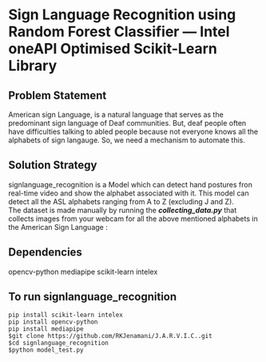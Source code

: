# Sign Language Recognition using Random Forest Classifier — Intel oneAPI Optimised Scikit-Learn Library
## Problem Statement
American sign Language, is a natural language that serves as the predominant sign language of Deaf communities. But, deaf people often have difficulties talking to abled people because not everyone knows all the alphabets of sign langauge. So, we need a mechanism to automate this.<br>
## Solution Strategy
signlanguage_recognition is a Model which can detect hand postures fron real-time video and show the alphabet associated with it. This model can detect all the ASL alphabets ranging from A to Z (excluding J and Z).<br>
The dataset is made manually by running the __*collecting_data.py*__ that collects images from your webcam for all the above mentioned alphabets in the American Sign Language :<br>
## Dependencies
opencv-python
mediapipe
scikit-learn intelex
## To run signlanguage_recognition
~~~~
pip install scikit-learn intelex
pip install opencv-python
pip install mediapipe
$git clone https://github.com/RKJenamani/J.A.R.V.I.C..git 
$cd signlanguage_recognition
$python model_test.py
~~~~
